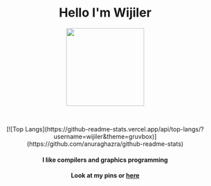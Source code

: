 <h1 align="center"> Hello I'm Wijiler </h1>
<p align="center">
<img height="180em" src="https://wijiler.github.io/header.gif">
</p>
<br>
<p align="center">
[![Top Langs](https://github-readme-stats.vercel.app/api/top-langs/?username=wijiler&theme=gruvbox)](https://github.com/anuraghazra/github-readme-stats)
</p>
<h4 align="center">I like compilers and graphics programming</h4>
<h4 align="center">Look at my pins or <a href="https://wijiler.github.io">here</a></h4
</p>
